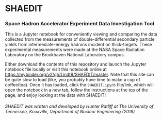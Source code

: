 # SHAEDIT
### Space Hadron Accelerator Experiment Data Investigation Tool

This is a Jupyter notebook for conveniently viewing and comparing the data collected from the measurements of double-differential secondary particle yields from intermediate-energy hadrons incident on thick-targets. These experimental measurements were made at the NASA Space Radiation Laboratory on the Brookhaven National Laboratory campus.

Either download the contents of this repository and launch the Jupyter notebook file locally or visit this notebook online at https://mybinder.org/v2/gh/Lindt8/SHAEDIT/master.  Note that this site can be quite slow to load (like, you probably have time to make a cup of coffee/tea).  Once it has loaded, click the ``SHAEDIT.ipynb`` file/link, which will open the notebook in a new tab, follow the instructions at the top of the page, and enjoy looking at the data with SHAEDIT!

###### SHAEDIT was written and developed by Hunter Ratliff at The University of Tennessee, Knoxville, Department of Nuclear Engineering (2018)
